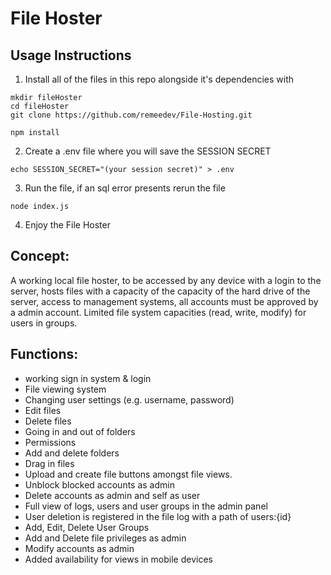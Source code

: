 # File Hoster

## Usage Instructions
1. Install all of the files in this repo alongside it's dependencies with
```
mkdir fileHoster
cd fileHoster
git clone https://github.com/remeedev/File-Hosting.git
```

```
npm install
```

2. Create a .env file where you will save the SESSION SECRET
```
echo SESSION_SECRET="(your session secret)" > .env
```

3. Run the file, if an sql error presents rerun the file

```
node index.js
```

4. Enjoy the File Hoster

## Concept:
A working local file hoster, to be accessed by any device with a login to the server, hosts files with a capacity of the capacity of the hard drive of the server, access to management systems, all accounts must be approved by a admin account. Limited file system capacities (read, write, modify) for users in groups.

## Functions:
- working sign in system & login 
- File viewing system
- Changing user settings (e.g. username, password)
- Edit files
- Delete files
- Going in and out of folders
- Permissions
- Add and delete folders
- Drag in files
- Upload and create file buttons amongst file views.
- Unblock blocked accounts as admin
- Delete accounts as admin and self as user
- Full view of logs, users and user groups in the admin panel
- User deletion is registered in the file log with a path of users:{id}
- Add, Edit, Delete User Groups
- Add and Delete file privileges as admin
- Modify accounts as admin
- Added availability for views in mobile devices 
